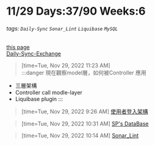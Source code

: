 # 11/29 Days:37/90 Weeks:6
###### tags: `Daily-Sync` `Sonar_Lint` `Liquibase` `MySQL`
[this page](https://hackmd.io/@nu_qcIVMToaLLQ-6gTt93g/S19WFRfwi)  
[Daily-Sync-Exchange](https://trello.com/c/WtL70xWn)


>[time=Tue, Nov 29, 2022 11:23 AM]  
:::danger
現在觀察model層，如何被Controller 應用
- 三層架構
- Controller call modle-layer
- Liquibase plugin
:::



>[time=Tue, Nov 29, 2022 9:26 AM]
[使用者登入架構](https://hackmd.io/@nu_qcIVMToaLLQ-6gTt93g/Bk_UcRGws)

>[time=Tue, Nov 29, 2022 10:31 AM]
[SP's DataBase](https://hackmd.io/@nu_qcIVMToaLLQ-6gTt93g/SyBF01mwi)


>[time=Tue, Nov 29, 2022 10:14 AM]
[Sonar_Lint](https://hackmd.io/@nu_qcIVMToaLLQ-6gTt93g/S1oQOKZvo)